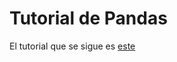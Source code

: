 Tutorial de Pandas
===
El tutorial que se sigue es <a href="https://www.youtube.com/watch?v=vmEHCJofslg">este</a>